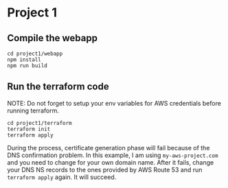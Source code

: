 # Project 1

## Compile the webapp
```
cd project1/webapp
npm install
npm run build
```

## Run the terraform code 

NOTE: Do not forget to setup your env variables for AWS credentials before running terraform.

```
cd project1/terraform
terraform init
terraform apply
```

During the process, certificate generation phase will fail because of the DNS confirmation problem. In this example, I am using `my-aws-project.com` and you need to change for your own domain name. After it fails, change your DNS NS records to the ones provided by AWS Route 53 and run `terraform apply` again. It will succeed.

